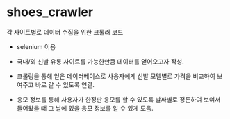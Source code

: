 # shoes_crawler

각 사이트별로 데이터 수집을 위한 크롤러 코드

- selenium 이용

- 국내/외 신발 유통 사이트를 가능한만큼 데이터를 얻어오고자 작성.

- 크롤링을 통해 얻은 데이터베이스로 사용자에게 신발 모델별로 가격을 비교하여 보여주고 바로 갈 수 있도록 연결.

- 응모 정보를 통해 사용자가 한정판 응모를 할 수 있도록 날짜별로 정돈하여 보여서 들어왔을 떄 그 날에 있을 응모 정보를 알 수 있게 도움.
